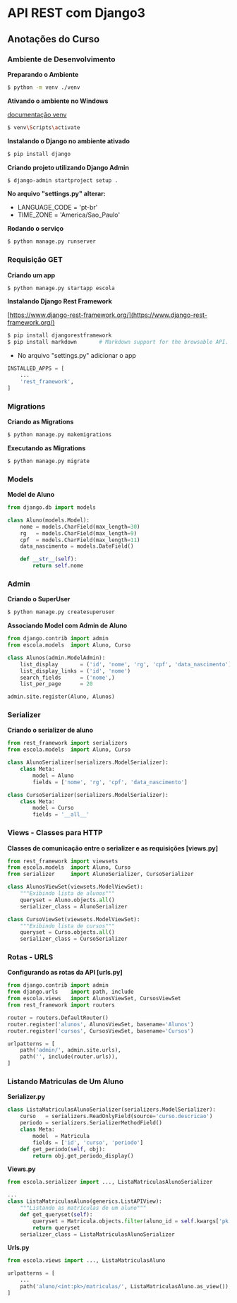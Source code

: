 # API REST com Django3

## Anotações do Curso

### Ambiente de Desenvolvimento

**Preparando o Ambiente**

```bash
$ python -m venv ./venv
```

**Ativando o ambiente no Windows**

[documentação venv](https://docs.python.org/pt-br/3/library/venv.html)

```bash
$ venv\Scripts\activate
```

**Instalando o Django no ambiente ativado**
```bash
$ pip install django
```

**Criando projeto utilizando Django Admin**
```bash
$ django-admin startproject setup .
```
**No arquivo "settings.py" alterar:**
* LANGUAGE_CODE = 'pt-br'
* TIME_ZONE = 'America/Sao_Paulo'

**Rodando o serviço**
```bash
$ python manage.py runserver
```

### Requisição GET

**Criando um app**
```bash
$ python manage.py startapp escola
```

**Instalando Django Rest Framework**

[https://www.django-rest-framework.org/](https://www.django-rest-framework.org/)

```bash
$ pip install djangorestframework
$ pip install markdown       # Markdown support for the browsable API.
```

* No arquivo "settings.py" adicionar o app

```python
INSTALLED_APPS = [
    ...
    'rest_framework',
]
```

### Migrations

**Criando as Migrations**
```bash
$ python manage.py makemigrations
```

**Executando as Migrations**
```bash
$ python manage.py migrate
```

### Models

**Model de Aluno**
```python
from django.db import models

class Aluno(models.Model):
    nome = models.CharField(max_length=30)
    rg   = models.CharField(max_length=9)
    cpf  = models.CharField(max_length=11)
    data_nascimento = models.DateField()

    def __str__(self):
        return self.nome
```


### Admin

**Criando o SuperUser**

```bash
$ python manage.py createsuperuser
```

**Associando Model com Admin de Aluno**
```python
from django.contrib import admin
from escola.models  import Aluno, Curso

class Alunos(admin.ModelAdmin):
    list_display       = ('id', 'nome', 'rg', 'cpf', 'data_nascimento')
    list_display_links = ('id', 'nome')
    search_fields      = ('nome',)
    list_per_page      = 20

admin.site.register(Aluno, Alunos)
```


### Serializer

**Criando o serializer de aluno**
```python
from rest_framework import serializers
from escola.models  import Aluno, Curso

class AlunoSerializer(serializers.ModelSerializer):
    class Meta:
        model = Aluno
        fields = ['nome', 'rg', 'cpf', 'data_nascimento']

class CursoSerializer(serializers.ModelSerializer):
    class Meta:
        model = Curso
        fields = '__all__'
```

### Views - Classes para HTTP

**Classes de comunicação entre o serializer e as requisições [views.py]**
```python
from rest_framework import viewsets
from escola.models  import Aluno, Curso
from serializer     import AlunoSerializer, CursoSerializer

class AlunosViewSet(viewsets.ModelViewSet):
    """Exibindo lista de alunos"""
    queryset = Aluno.objects.all()
    serializer_class = AlunoSerializer

class CursoViewSet(viewsets.ModelViewSet):
    """Exibindo lista de cursos"""
    queryset = Curso.objects.all()
    serializer_class = CursoSerializer
```

### Rotas - URLS

**Configurando as rotas da API [urls.py]**
```python
from django.contrib import admin
from django.urls    import path, include
from escola.views   import AlunosViewSet, CursosViewSet
from rest_framework import routers

router = routers.DefaultRouter()
router.register('alunos', AlunosViewSet, basename='Alunos')
router.register('cursos', CursosViewSet, basename='Cursos')

urlpatterns = [
    path('admin/', admin.site.urls),
    path('', include(router.urls)),
]
```


### Listando Matriculas de Um Aluno

**Serializer.py**
```python
class ListaMatriculasAlunoSerializer(serializers.ModelSerializer):
    curso   = serializers.ReadOnlyField(source='curso.descricao')
    periodo = serializers.SerializerMethodField()
    class Meta:
        model  = Matricula
        fields = ['id', 'curso', 'periodo']
    def get_periodo(self, obj):
        return obj.get_periodo_display()
```

**Views.py**
```python
from escola.serializer import ..., ListaMatriculasAlunoSerializer

...
class ListaMatriculasAluno(generics.ListAPIView):
    """Listando as matrículas de um aluno"""
    def get_queryset(self):
        queryset = Matricula.objects.filter(aluno_id = self.kwargs['pk'])
        return queryset
    serializer_class = ListaMatriculasAlunoSerializer
```

**Urls.py**
```python
from escola.views import ..., ListaMatriculasAluno

urlpatterns = [
    ...
    path('aluno/<int:pk>/matriculas/', ListaMatriculasAluno.as_view()),
]

```